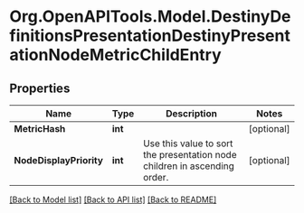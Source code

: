 # Org.OpenAPITools.Model.DestinyDefinitionsPresentationDestinyPresentationNodeMetricChildEntry

## Properties

Name | Type | Description | Notes
------------ | ------------- | ------------- | -------------
**MetricHash** | **int** |  | [optional] 
**NodeDisplayPriority** | **int** | Use this value to sort the presentation node children in ascending order. | [optional] 

[[Back to Model list]](../README.md#documentation-for-models) [[Back to API list]](../README.md#documentation-for-api-endpoints) [[Back to README]](../README.md)

